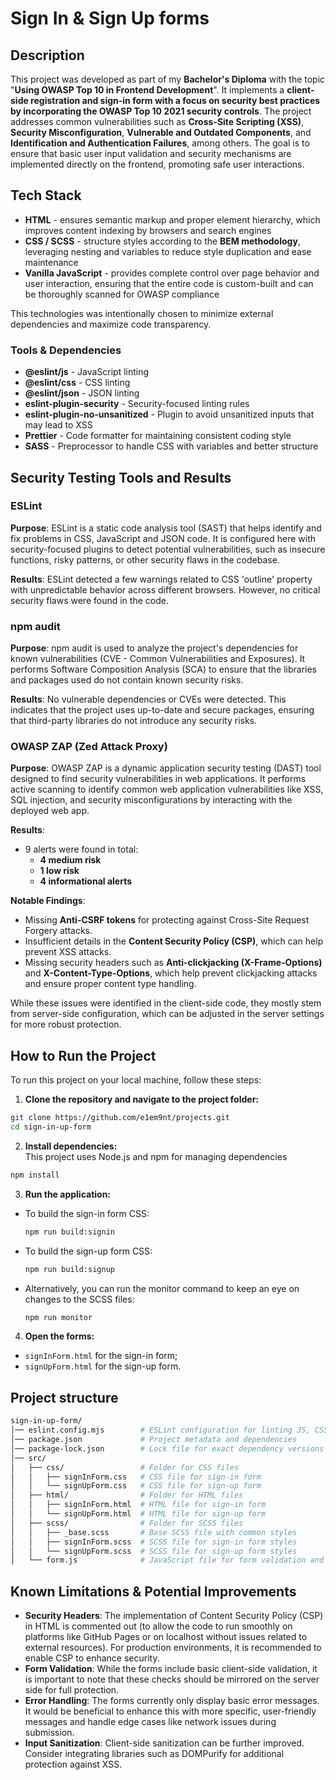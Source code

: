 # Sign In & Sign Up forms

## Description
This project was developed as part of my **Bachelor's Diploma** with the topic "**Using OWASP Top 10 in Frontend Development**". It implements a **client-side registration and sign-in form with a focus on security best practices by incorporating the OWASP Top 10 2021 security controls**. The project addresses common vulnerabilities such as **Cross-Site Scripting (XSS)**, **Security Misconfiguration**, **Vulnerable and Outdated Components**, and **Identification and Authentication Failures**, among others. 
The goal is to ensure that basic user input validation and security mechanisms are implemented directly on the frontend, promoting safe user interactions.

## Tech Stack
- **HTML** - ensures semantic markup and proper element hierarchy, which improves content indexing by browsers and search engines
- **CSS / SCSS** - structure styles according to the **BEM methodology**, leveraging nesting and variables to reduce style duplication and ease maintenance
- **Vanilla JavaScript** - provides complete control over page behavior and user interaction, ensuring that the entire code is custom-built and can be thoroughly scanned for OWASP compliance

This technologies was intentionally chosen to minimize external dependencies and maximize code transparency.

### Tools & Dependencies  
- **@eslint/js** - JavaScript linting
- **@eslint/css** - CSS linting
- **@eslint/json** - JSON linting
- **eslint-plugin-security** - Security-focused linting rules
- **eslint-plugin-no-unsanitized** - Plugin to avoid unsanitized inputs that may lead to XSS
- **Prettier** - Code formatter for maintaining consistent coding style
- **SASS** - Preprocessor to handle CSS with variables and better structure

## Security Testing Tools and Results
### ESLint
**Purpose**: ESLint is a static code analysis tool (SAST) that helps identify and fix problems in CSS, JavaScript and JSON code. It is configured here with security-focused plugins to detect potential vulnerabilities, such as insecure functions, risky patterns, or other security flaws in the codebase.

**Results**: ESLint detected a few warnings related to CSS 'outline' property with unpredictable behavior across different browsers. However, no critical security flaws were found in the code.

### npm audit
**Purpose**: npm audit is used to analyze the project's dependencies for known vulnerabilities (CVE - Common Vulnerabilities and Exposures). It performs Software Composition Analysis (SCA) to ensure that the libraries and packages used do not contain known security risks.

**Results**: No vulnerable dependencies or CVEs were detected. This indicates that the project uses up-to-date and secure packages, ensuring that third-party libraries do not introduce any security risks.

### OWASP ZAP (Zed Attack Proxy)
**Purpose**: OWASP ZAP is a dynamic application security testing (DAST) tool designed to find security vulnerabilities in web applications. It performs active scanning to identify common web application vulnerabilities like XSS, SQL injection, and security misconfigurations by interacting with the deployed web app.

**Results**:
- 9 alerts were found in total:
  - **4 medium risk**
  - **1 low risk**
  - **4 informational alerts**
  
**Notable Findings**:
  - Missing **Anti-CSRF tokens** for protecting against Cross-Site Request Forgery attacks.
  - Insufficient details in the **Content Security Policy (CSP)**, which can help prevent XSS attacks.
  - Missing security headers such as **Anti-clickjacking (X-Frame-Options)** and **X-Content-Type-Options**, which help prevent clickjacking attacks and ensure proper content type handling.
  
While these issues were identified in the client-side code, they mostly stem from server-side configuration, which can be adjusted in the server settings for more robust protection.

## How to Run the Project
To run this project on your local machine, follow these steps:

1. **Clone the repository and navigate to the project folder:**
```bash
git clone https://github.com/e1em9nt/projects.git
cd sign-in-up-form
```
2. **Install dependencies:**  
This project uses Node.js and npm for managing dependencies
```bash
npm install
```
3. **Run the application:**  
- To build the sign-in form CSS:
  ```bash
  npm run build:signin
  ```
- To build the sign-up form CSS:
  ```bash
  npm run build:signup
  ```
- Alternatively, you can run the monitor command to keep an eye on changes to the SCSS files:
  ```bash
  npm run monitor
  ```
4. **Open the forms:**
 - `signInForm.html` for the sign-in form;
 - `signUpForm.html` for the sign-up form.

## Project structure
```bash
sign-in-up-form/
│── eslint.config.mjs        # ESLint configuration for linting JS, CSS, and JSON files
│── package.json             # Project metadata and dependencies
│── package-lock.json        # Lock file for exact dependency versions
│── src/
│   ├── css/                 # Folder for CSS files
│   │   ├── signInForm.css   # CSS file for sign-in form
│   │   └── signUpForm.css   # CSS file for sign-up form
│   ├── html/                # Folder for HTML files
│   │   ├── signInForm.html  # HTML file for sign-in form
│   │   └── signUpForm.html  # HTML file for sign-up form
│   ├── scss/                # Folder for SCSS files
│   │   ├── _base.scss       # Base SCSS file with common styles
│   │   ├── signInForm.scss  # SCSS file for sign-in form styles
│   │   └── signUpForm.scss  # SCSS file for sign-up form styles
│   └── form.js              # JavaScript file for form validation and logic
```

## Known Limitations & Potential Improvements
- **Security Headers**: The implementation of Content Security Policy (CSP) in HTML is commented out (to allow the code to run smoothly on platforms like GitHub Pages or on localhost without issues related to external resources). For production environments, it is recommended to enable CSP to enhance security.
- **Form Validation**: While the forms include basic client-side validation, it is important to note that these checks should be mirrored on the server side for full protection.  
- **Error Handling**: The forms currently only display basic error messages. It would be beneficial to enhance this with more specific, user-friendly messages and handle edge cases like network issues during submission.
- **Input Sanitization**: Client-side sanitization can be further improved. Consider integrating libraries such as DOMPurify for additional protection against XSS.

